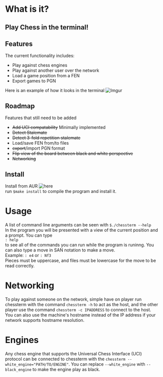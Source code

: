 # What is it?
## Play Chess in the terminal!

## Features
The current functionality includes:
 + Play against chess engines
 + Play against another user over the network
 + Load a game position from a FEN
 + Export games to PGN

Here is an example of how it looks in the terminal 
![Imgur](https://imgur.com/Nl37KYV.png)

## Roadmap
Features that still need to be added
 - ~~Add UCI compatability~~ Minimally implemented
 - ~~Detect Stalemate~~
 - ~~Detect 3-fold repetition stalemate~~
 - Load/save FEN from/to files
 - ~~export~~/import PGN format
 - ~~Flip view of the board between black and white perspective~~
 - ~~Networking~~

## Install
Install from AUR ![here](https://aur.archlinux.org/chessterm)  
run `$make install` to compile the program and install it.

# Usage
A list of command line arguments can be seen with `$./chessterm --help`  
In the program you will be presented with a view of the current position and
a prompt. You can type  
`: help`  
to see all of the commands you can run while the program is runinng.
You can also type a move in SAN notation to make a move.  
Example: `: e4` or `: Nf3`  
Pieces must be uppercase, and files must be lowercase for the move to be read
correctly.

# Networking
To play against someone on the network, simple have on player run chessterm with
the command `chessterm -h` to act as the host, and the other player use the
command `chessterm -c IPADDRESS` to connect to the host. You can also use the
machine's hostname instead of the IP address if your network supports hostname
resolution.

# Engines
Any chess engine that supports the Universal Chess Interface (UCI) protocol can
be connected to chessterm with the `chessterm --white_engine="PATH/TO/ENGINE"`.
You can replace `--white_engine` with `--black_engine` to make the engine play
as black.
